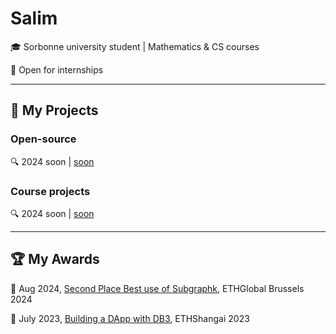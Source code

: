 # Salim
🎓 Sorbonne university student | Mathematics & CS courses

🔭 Open for internships

---

## 🔧 My Projects
### Open-source

🔍 2024 soon | [soon](https://github.com/SoveiLive/app-core)

### Course projects

🔍 2024 soon | [soon](https://github.com/SoveiLive/app-core)

---

## 🏆 My Awards

📯 Aug 2024, [<ins>Second Place Best use of Subgraphk</ins>](https://github.com/imbjdd/ethglobal-brussels), ETHGlobal Brussels 2024

📯 July 2023, [<ins>Building a DApp with DB3</ins>](https://github.com/SoveiLive/app-core), ETHShangai 2023
